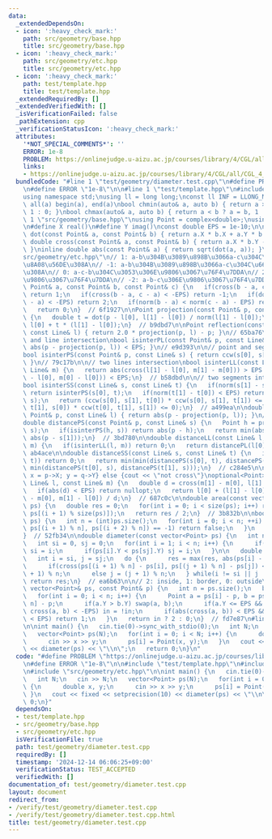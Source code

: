 ```yaml
---
data:
  _extendedDependsOn:
  - icon: ':heavy_check_mark:'
    path: src/geometry/base.hpp
    title: src/geometry/base.hpp
  - icon: ':heavy_check_mark:'
    path: src/geometry/etc.hpp
    title: src/geometry/etc.hpp
  - icon: ':heavy_check_mark:'
    path: test/template.hpp
    title: test/template.hpp
  _extendedRequiredBy: []
  _extendedVerifiedWith: []
  _isVerificationFailed: false
  _pathExtension: cpp
  _verificationStatusIcon: ':heavy_check_mark:'
  attributes:
    '*NOT_SPECIAL_COMMENTS*': ''
    ERROR: 1e-8
    PROBLEM: https://onlinejudge.u-aizu.ac.jp/courses/library/4/CGL/all/CGL_4_B
    links:
    - https://onlinejudge.u-aizu.ac.jp/courses/library/4/CGL/all/CGL_4_B
  bundledCode: "#line 1 \"test/geometry/diameter.test.cpp\"\n#define PROBLEM \"https://onlinejudge.u-aizu.ac.jp/courses/library/4/CGL/all/CGL_4_B\"\
    \n#define ERROR \"1e-8\"\n\n#line 1 \"test/template.hpp\"\n#include <bits/stdc++.h>\n\
    using namespace std;\nusing ll = long long;\nconst ll INF = LLONG_MAX / 4;\n#define\
    \ all(a) begin(a), end(a)\nbool chmin(auto& a, auto b) { return a > b ? a = b,\
    \ 1 : 0; }\nbool chmax(auto& a, auto b) { return a < b ? a = b, 1 : 0; }\n#line\
    \ 1 \"src/geometry/base.hpp\"\nusing Point = complex<double>;\nusing Line = vector<Point>;\n\
    \n#define X real()\n#define Y imag()\nconst double EPS = 1e-10;\n\ninline double\
    \ dot(const Point& a, const Point& b) { return a.X * b.X + a.Y * b.Y; }\ninline\
    \ double cross(const Point& a, const Point& b) { return a.X * b.Y - a.Y * b.X;\
    \ }\ninline double abs(const Point& a) { return sqrt(dot(a, a)); }\n#line 1 \"\
    src/geometry/etc.hpp\"\n// 1: a-b\u304B\u3089\u898B\u3066a-c\u304C\u53CD\u6642\
    \u8A08\u56DE\u308A\n// -1: a-b\u304B\u3089\u898B\u3066a-c\u304C\u6642\u8A08\u56DE\
    \u308A\n// 0: a-c-b\u304C\u3053\u306E\u9806\u3067\u76F4\u7DDA\n// 2: c-a-b\u306E\
    \u9806\u3067\u76F4\u7DDA\n// -2: a-b-c\u306E\u9806\u3067\u76F4\u7DDA\n\nint ccw(const\
    \ Point& a, const Point& b, const Point& c) {\n   if(cross(b - a, c - a) > EPS)\
    \ return 1;\n   if(cross(b - a, c - a) < -EPS) return -1;\n   if(dot(b - a, c\
    \ - a) < -EPS) return 2;\n   if(norm(b - a) < norm(c - a) - EPS) return -2;\n\
    \   return 0;\n}  // 6f1927\n\nPoint projection(const Point& p, const Line& l)\
    \ {\n   double t = dot(p - l[0], l[1] - l[0]) / norm(l[1] - l[0]);\n   return\
    \ l[0] + t * (l[1] - l[0]);\n}  // b9dbd7\n\nPoint reflection(const Point& p,\
    \ const Line& l) { return 2.0 * projection(p, l) - p; }\n// 65ba76\n\n// point\
    \ and line intersection\nbool isinterPL(const Point& p, const Line& l) { return\
    \ abs(p - projection(p, l)) < EPS; }\n// e9d393\n\n// point and segment intersection\n\
    bool isinterPS(const Point& p, const Line& s) { return ccw(s[0], s[1], p) == 0;\
    \ }\n// 79c17b\n\n// two lines intersection\nbool isinterLL(const Line& l, const\
    \ Line& m) {\n   return abs(cross(l[1] - l[0], m[1] - m[0])) > EPS || abs(cross(l[1]\
    \ - l[0], m[0] - l[0])) < EPS;\n}  // b58dbd\n\n// two segments intersection\n\
    bool isinterSS(const Line& s, const Line& t) {\n   if(norm(s[1] - s[0]) < EPS)\
    \ return isinterPS(s[0], t);\n   if(norm(t[1] - t[0]) < EPS) return isinterPS(t[0],\
    \ s);\n   return (ccw(s[0], s[1], t[0]) * ccw(s[0], s[1], t[1]) <= 0) && (ccw(t[0],\
    \ t[1], s[0]) * ccw(t[0], t[1], s[1]) <= 0);\n}  // a499ea\n\ndouble distancePL(const\
    \ Point& p, const Line& l) { return abs(p - projection(p, l)); }\n// c77772\n\n\
    double distancePS(const Point& p, const Line& s) {\n   Point h = projection(p,\
    \ s);\n   if(isinterPS(h, s)) return abs(p - h);\n   return min(abs(p - s[0]),\
    \ abs(p - s[1]));\n}  // 3bd780\n\ndouble distanceLL(const Line& l, const Line&\
    \ m) {\n   if(isinterLL(l, m)) return 0;\n   return distancePL(l[0], m);\n}  //\
    \ ab4ace\n\ndouble distanceSS(const Line& s, const Line& t) {\n   if(isinterSS(s,\
    \ t)) return 0;\n   return min(min(distancePS(s[0], t), distancePS(s[1], t)),\
    \ min(distancePS(t[0], s), distancePS(t[1], s)));\n}  // c284e5\n\n// if(ans){\
    \ x = p->X; y = q->Y} else {cout << \"not cross\"}\noptional<Point> crosspoint(const\
    \ Line& l, const Line& m) {\n   double d = cross(m[1] - m[0], l[1] - l[0]);\n\
    \   if(abs(d) < EPS) return nullopt;\n   return l[0] + (l[1] - l[0]) * cross(m[1]\
    \ - m[0], m[1] - l[0]) / d;\n}  // 687c0c\n\ndouble area(const vector<Point>&\
    \ ps) {\n   double res = 0;\n   for(int i = 0; i < size(ps); i++) res += cross(ps[i],\
    \ ps[(i + 1) % size(ps)]);\n   return res / 2;\n}  // 3b832b\n\nbool is_convex(vector<Point>&\
    \ ps) {\n   int n = (int)ps.size();\n   for(int i = 0; i < n; ++i) {\n      if(ccw(ps[i],\
    \ ps[(i + 1) % n], ps[(i + 2) % n]) == -1) return false;\n   }\n   return true;\n\
    }  // 52fb34\n\ndouble diameter(const vector<Point> ps) {\n   int n = (int)ps.size();\n\
    \   int si = 0, sj = 0;\n   for(int i = 1; i < n; i++) {\n      if(ps[i].Y > ps[si].Y)\
    \ si = i;\n      if(ps[i].Y < ps[sj].Y) sj = i;\n   }\n\n   double res = 0;\n\
    \   int i = si, j = sj;\n   do {\n      res = max(res, abs(ps[i] - ps[j]));\n\
    \      if(cross(ps[(i + 1) % n] - ps[i], ps[(j + 1) % n] - ps[j]) < 0) i = (i\
    \ + 1) % n;\n      else j = (j + 1) % n;\n   } while(i != si || j != sj);\n  \
    \ return res;\n}  // ea6b63\n\n// 2: inside, 1: border, 0: outside\nint contains(const\
    \ vector<Point>& ps, const Point& p) {\n   int n = ps.size();\n   bool in = false;\n\
    \   for(int i = 0; i < n; i++) {\n      Point a = ps[i] - p, b = ps[(i + 1) %\
    \ n] - p;\n      if(a.Y > b.Y) swap(a, b);\n      if(a.Y <= EPS && EPS < b.Y &&\
    \ cross(a, b) < -EPS) in = !in;\n      if(abs(cross(a, b)) < EPS && dot(a, b)\
    \ < EPS) return 1;\n   }\n   return in ? 2 : 0;\n}  // fd7e87\n#line 7 \"test/geometry/diameter.test.cpp\"\
    \n\nint main() {\n   cin.tie(0)->sync_with_stdio(0);\n   int N;\n   cin >> N;\n\
    \   vector<Point> ps(N);\n   for(int i = 0; i < N; i++) {\n      double x, y;\n\
    \      cin >> x >> y;\n      ps[i] = Point(x, y);\n   }\n   cout << fixed << setprecision(10)\
    \ << diameter(ps) << \"\\n\";\n   return 0;\n}\n"
  code: "#define PROBLEM \"https://onlinejudge.u-aizu.ac.jp/courses/library/4/CGL/all/CGL_4_B\"\
    \n#define ERROR \"1e-8\"\n\n#include \"test/template.hpp\"\n#include \"src/geometry/base.hpp\"\
    \n#include \"src/geometry/etc.hpp\"\n\nint main() {\n   cin.tie(0)->sync_with_stdio(0);\n\
    \   int N;\n   cin >> N;\n   vector<Point> ps(N);\n   for(int i = 0; i < N; i++)\
    \ {\n      double x, y;\n      cin >> x >> y;\n      ps[i] = Point(x, y);\n  \
    \ }\n   cout << fixed << setprecision(10) << diameter(ps) << \"\\n\";\n   return\
    \ 0;\n}"
  dependsOn:
  - test/template.hpp
  - src/geometry/base.hpp
  - src/geometry/etc.hpp
  isVerificationFile: true
  path: test/geometry/diameter.test.cpp
  requiredBy: []
  timestamp: '2024-12-14 06:06:25+09:00'
  verificationStatus: TEST_ACCEPTED
  verifiedWith: []
documentation_of: test/geometry/diameter.test.cpp
layout: document
redirect_from:
- /verify/test/geometry/diameter.test.cpp
- /verify/test/geometry/diameter.test.cpp.html
title: test/geometry/diameter.test.cpp
---
```

